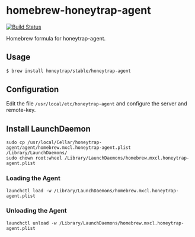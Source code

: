 homebrew-honeytrap-agent
===============
[![Build Status](https://travis-ci.org/honeytrap/homebrew-honeytrap-agent.svg?branch=master)](https://travis-ci.org/honeytrap/homebrew-honeytrap-agent)

Homebrew formula for honeytrap-agent.

## Usage

```bash
$ brew install honeytrap/stable/honeytrap-agent
```

## Configuration

Edit the file `/usr/local/etc/honeytrap-agent` and configure the server and remote-key.

## Install LaunchDaemon

```
sudo cp /usr/local/Cellar/honeytrap-agent/agent/homebrew.mxcl.honeytrap-agent.plist /Library/LaunchDaemons/
sudo chown root:wheel /Library/LaunchDaemons/homebrew.mxcl.honeytrap-agent.plist
```

### Loading the Agent

```
launchctl load -w /Library/LaunchDaemons/homebrew.mxcl.honeytrap-agent.plist
```

### Unloading the Agent

```
launchctl unload -w /Library/LaunchDaemons/homebrew.mxcl.honeytrap-agent.plist
```
